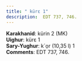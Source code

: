 ```yaml
---
title: " kürɛ 1"
description:  EDT 737, 746.
---
```


<strong>Karakhanid</strong>:  kürin 2 (MK)<br>
<strong>Uighur</strong>:  kürɛ 1<br>
<strong>Sary-Yughur</strong>:  k`ọr (10,35 l) 1<br>
<strong>Comments</strong>:  EDT 737, 746.<br>


